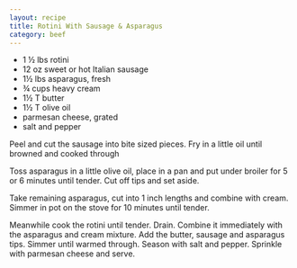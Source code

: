 ```yaml
---
layout: recipe
title: Rotini With Sausage & Asparagus
category: beef
---
```

- 1 ½ lbs rotini
- 12 oz sweet or hot Italian sausage
- 1½ lbs asparagus, fresh
- ¾ cups heavy cream
- 1½ T butter
- 1½ T olive oil
- parmesan cheese, grated
- salt and pepper

Peel and cut the sausage into bite sized pieces. Fry in a little oil until browned and cooked through

Toss asparagus in a little olive oil, place in a pan and put under broiler for 5 or 6 minutes until tender. Cut off tips and set aside.

Take remaining asparagus, cut into 1 inch lengths and combine with cream. Simmer in pot on the stove for 10 minutes until tender.

Meanwhile cook the rotini until tender. Drain. Combine it immediately with the asparagus and cream mixture. Add the butter, sausage and asparagus tips. Simmer until warmed through. Season with salt and pepper. Sprinkle with parmesan cheese and serve.
